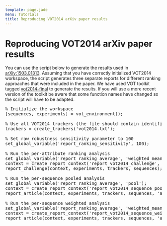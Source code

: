 ```yaml
---
template: page.jade
menu: Tutorials
title: Reproducing VOT2014 arXiv paper results
---
```


# Reproducing VOT2014 arXiv paper results

You can use the script below to generate the results used in [<i class="glyphicon glyphicon-file"></i>arXiv:1503.01313](http://arxiv.org/abs/1503.01313). Assuming that you have correctly initialized VOT2014 workspace, the script generates three separate reports for different ranking approaches that were included in the paper. We have used VOT toolkit tagged [vot2014-final](https://github.com/votchallenge/vot-toolkit/releases/tag/vot2014-final) to generate the results. If you will use a more recent version of the toolkit be aware that some function names have changed so the script will have to be adapted.

<pre>
% Initialize the workspace
[sequences, experiments] = vot_environment();

% Use all VOT2014 trackers (the file should contain identifiers of all trackers)
trackers = create_trackers('vot2014.txt');

% Set raw robustness sensitivity parameter to 100
set_global_variable('report_ranking_sensitivity', 100);

% Run the per-attribute ranking analysis
set_global_variable('report_ranking_average', 'weighted_mean');
context = create_report_context('report_vot2014_challenge', 'latex', true, 'raw', true);
report_challenge(context, experiments, trackers, sequences);

% Run the per-sequence pooled analysis
set_global_variable('report_ranking_average', 'pool');
context = create_report_context('report_vot2014_sequence_pool', 'latex', true, 'raw', true);
report_article(context, experiments, trackers, sequences, 'arplot', true); 

% Run the per-sequence weighted analysis
set_global_variable('report_ranking_average', 'weighted_mean');
context = create_report_context('report_vot2014_sequence_weighted', 'latex', true, 'raw', true);
report_article(context, experiments, trackers, sequences, 'arplot', true); 
</pre>
